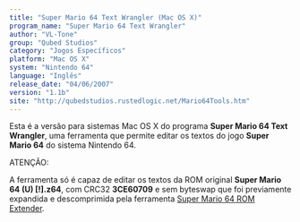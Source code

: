 ```yaml
---
title: "Super Mario 64 Text Wrangler (Mac OS X)"
program_name: "Super Mario 64 Text Wrangler"
author: "VL-Tone"
group: "Qubed Studios"
category: "Jogos Específicos"
platform: "Mac OS X"
system: "Nintendo 64"
language: "Inglês"
release_date: "04/06/2007"
version: "1.1b"
site: "http://qubedstudios.rustedlogic.net/Mario64Tools.htm"
---
```

Esta é a versão para sistemas Mac OS X do programa <b>Super Mario 64 Text Wrangler</b>, uma ferramenta que permite editar os textos do jogo <b>Super Mario 64</b> do sistema Nintendo 64.

ATENÇÃO:

A ferramenta só é capaz de editar os textos da ROM original <b>Super Mario 64 (U) [!].z64</b>, com CRC32 <b>3CE60709</b> e sem byteswap que foi previamente expandida e descomprimida pela ferramenta <a href="https://romhackers.org/utilitarios/jogos-especificos/super-mario-64-rom-extender-mac-os-x/">Super Mario 64 ROM Extender</a>.
